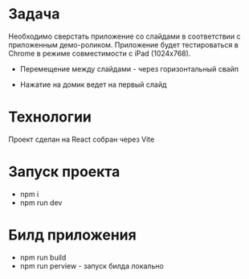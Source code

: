 # Задача

Необходимо сверстать приложение со слайдами в соответствии с приложенным демо-роликом. Приложение будет тестироваться в Chrome в режиме совместимости с iPad (1024x768).

- Перемещение между слайдами - через горизонтальный свайп

- Нажатие на домик ведет на первый слайд

# Технологии

Проект сделан на React собран через Vite

# Запуск проекта

- npm i 
- npm run dev

# Билд приложения 

- npm run build
- npm run perview - запуск билда локально


